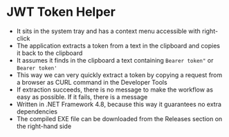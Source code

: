 # JWT Token Helper

  - It sits in the system tray and has a context menu accessible with right-click
  - The application extracts a token from a text in the clipboard and copies it back to the clipboard
  - It assumes it finds in the clipboard a text containing `Bearer token"` or `Bearer token'`
  - This way we can very quickly extract a token by copying a request from a browser as CURL command in the Developer Tools 
  - If extraction succeeds, there is no message to make the workflow as easy as possible. If it fails, there is a message
  - Written in .NET Framework 4.8, because this way it guarantees no extra dependencies
  - The compiled EXE file can be downloaded from the Releases section on the right-hand side 
